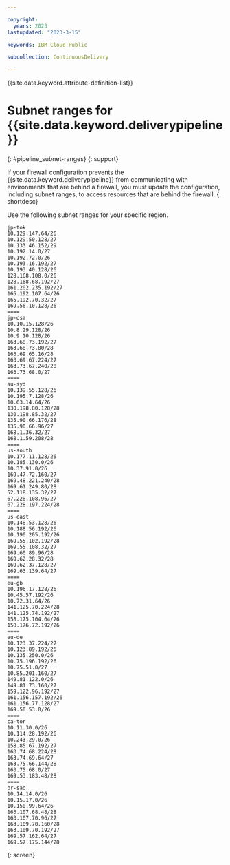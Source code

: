 ```yaml
---

copyright:
  years: 2023
lastupdated: "2023-3-15"

keywords: IBM Cloud Public

subcollection: ContinuousDelivery

---
```


{{site.data.keyword.attribute-definition-list}}


# Subnet ranges for {{site.data.keyword.deliverypipeline}} 
{: #pipeline_subnet-ranges}
{: support}

If your firewall configuration prevents the {{site.data.keyword.deliverypipeline}} from communicating with environments that are behind a firewall, you must update the configuration, including subnet ranges, to access resources that are behind the firewall.
{: shortdesc}

Use the following subnet ranges for your specific region.

```text
jp-tok
10.129.147.64/26
10.129.50.128/27
10.133.46.152/29
10.192.14.0/27
10.192.72.0/26
10.193.16.192/27
10.193.40.128/26
128.168.108.0/26
128.168.68.192/27
161.202.235.192/27
165.192.107.64/26
165.192.70.32/27
169.56.10.128/26
====
jp-osa
10.10.15.128/26
10.8.29.128/26
10.9.10.128/26
163.68.73.192/27
163.68.73.80/28
163.69.65.16/28
163.69.67.224/27
163.73.67.240/28
163.73.68.0/27
====
au-syd
10.139.55.128/26
10.195.7.128/26
10.63.14.64/26
130.198.80.128/28
130.198.85.32/27
135.90.66.176/28
135.90.66.96/27
168.1.36.32/27
168.1.59.208/28
====
us-south
10.177.11.128/26
10.185.130.0/26
10.37.91.0/26
169.47.72.160/27
169.48.221.240/28
169.61.249.80/28
52.118.135.32/27
67.228.108.96/27
67.228.197.224/28
====
us-east
10.148.53.128/26
10.188.56.192/26
10.190.205.192/26
169.55.102.192/28
169.55.108.32/27
169.60.89.96/28
169.62.28.32/28
169.62.37.128/27
169.63.139.64/27
====
eu-gb
10.196.17.128/26
10.45.57.192/26
10.72.31.64/26
141.125.70.224/28
141.125.74.192/27
158.175.104.64/26
158.176.72.192/26
====
eu-de
10.123.37.224/27
10.123.89.192/26
10.135.250.0/26
10.75.196.192/26
10.75.51.0/27
10.85.201.160/27
149.81.122.0/26
149.81.73.160/27
159.122.96.192/27
161.156.157.192/26
161.156.77.128/27
169.50.53.0/26
====
ca-tor
10.11.30.0/26
10.114.28.192/26
10.243.29.0/26
158.85.67.192/27
163.74.68.224/28
163.74.69.64/27
163.75.66.144/28
163.75.68.0/27
169.53.183.48/28
====
br-sao
10.14.14.0/26
10.15.17.0/26
10.150.99.64/26
163.107.68.48/28
163.107.70.96/27
163.109.70.160/28
163.109.70.192/27
169.57.162.64/27
169.57.175.144/28
```
{: screen}
